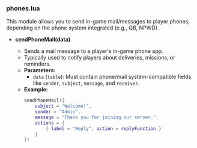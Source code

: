 ### phones.lua

This module allows you to send in-game mail/messages to player phones, depending on the phone system integrated (e.g., QB, NPWD).

- **sendPhoneMail(data)**

  - Sends a mail message to a player's in-game phone app.
  - Typically used to notify players about deliveries, missions, or reminders.
  - **Parameters:**
    - `data` (`table`): Must contain phone/mail system-compatible fields like `sender`, `subject`, `message`, and `receiver`.
  - **Example:**
    ```lua
    sendPhoneMail({
        subject = "Welcome!",
        sender = "Admin",
        message = "Thank you for joining our server.",
        actions = {
            { label = "Reply", action = replyFunction }
        }
    })
    ```